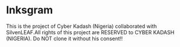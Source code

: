 # Inksgram
This is the project of Cyber Kadash (Nigeria) collaborated with SilvenLEAF.All rights of this project are RESERVED to CYBER KADASH (NIGERIA). Do NOT clone it without his consent!!
